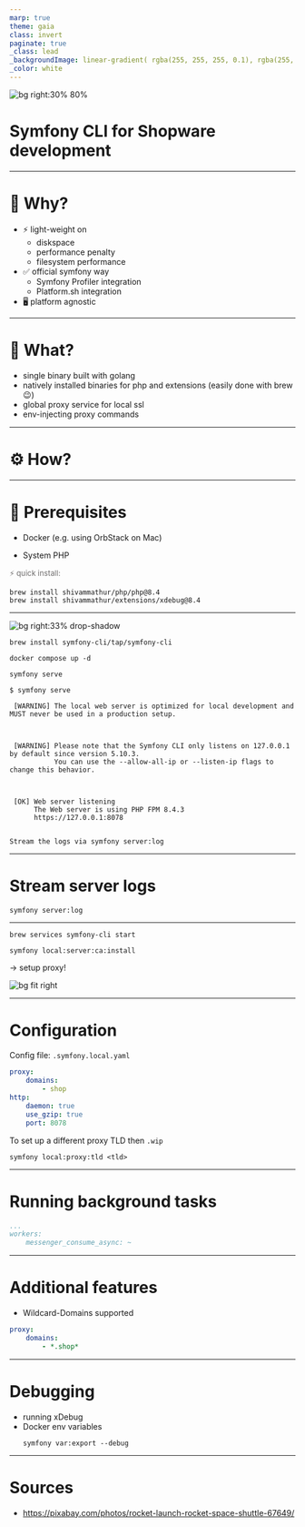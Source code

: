 ```yaml
---
marp: true
theme: gaia
class: invert
paginate: true
_class: lead
_backgroundImage: linear-gradient( rgba(255, 255, 255, 0.1), rgba(255, 255, 255, 0.5) ), url('assets/symfony-cli/slide-background.svg')
_color: white
---
```


<style>
  :root {
    --color-background: #1b4085;
    --color-foreground: #ddd;
    --color-highlight: #99b7d4;
    --color-dimmed: #888;
  }

  span.muted {
    color:rgb(111, 109, 109);
    font-size: 0.825rem;
  }
</style>

![bg right:30% 80%](assets/symfony-cli/symfony-cli-shopware.svg)

# Symfony CLI for Shopware development


---
<!-- backgroundColor: white -->
<!-- color: #71797E -->

# 🧠 Why?

- ⚡️ light-weight on
  - diskspace
  - performance penalty
  - filesystem performance
- ✅ official symfony way
  - Symfony Profiler integration
  - Platform.sh integration
- 🖥️ platform agnostic

---

# 🐸 What?

- single binary built with golang
- natively installed binaries for php and extensions
  (easily done with brew 😉)
- global proxy service for local ssl
- env-injecting proxy commands

---
<!-- _class: lead -->
<!-- _backgroundColor: rgb(55, 54, 54) -->
<!-- _color: rgb(227, 234, 239) -->

# ⚙️ How?

---

# 🔗 Prerequisites

- Docker (e.g. using OrbStack on Mac)

- System PHP

<span class="muted">⚡️ quick install:</span>
```shell
brew install shivammathur/php/php@8.4
brew install shivammathur/extensions/xdebug@8.4
```

---
<!-- _class: lead -->

![bg right:33% drop-shadow](assets/symfony-cli/rocket-launch-67649_1920.jpg)

```shell
brew install symfony-cli/tap/symfony-cli
```

```shell
docker compose up -d
```

```shell
symfony serve
```

```shell
$ symfony serve
                                                                                                                        
 [WARNING] The local web server is optimized for local development and MUST never be used in a production setup.        
                                                                                                                        

                                                                                                                        
 [WARNING] Please note that the Symfony CLI only listens on 127.0.0.1 by default since version 5.10.3.                  
           You can use the --allow-all-ip or --listen-ip flags to change this behavior.                                 
                                                                                                                        

                                                                                                                        
 [OK] Web server listening                                                                                              
      The Web server is using PHP FPM 8.4.3                                                                             
      https://127.0.0.1:8078                          
                                                                                                                        

Stream the logs via symfony server:log
```

---

# Stream server logs

```shell
symfony server:log
```

---
<!-- _class: lead -->

```shell
brew services symfony-cli start
```

```shell
symfony local:server:ca:install
```

→ setup proxy!

![bg fit right](assets/symfony-cli/macos-configure-symfony-proxy.png)

---

# Configuration

Config file: `.symfony.local.yaml`

```yaml path=".symfony.local.yaml"
proxy:
    domains:
        - shop
http:
    daemon: true
    use_gzip: true
    port: 8078
```

To set up a different proxy TLD then `.wip`
```shell
symfony local:proxy:tld <tld>
```

---

# Running background tasks

```yaml path=".symfony.local.yaml"
...
workers:
    messenger_consume_async: ~
```

---
# Additional features

- Wildcard-Domains supported

```yaml path=".symfony.local.yaml"
proxy:
    domains:
        - *.shop*
```


---
# Debugging

- running xDebug
- Docker env variables
  ```shell
  symfony var:export --debug
  ```

---

# Sources

- https://pixabay.com/photos/rocket-launch-rocket-space-shuttle-67649/
